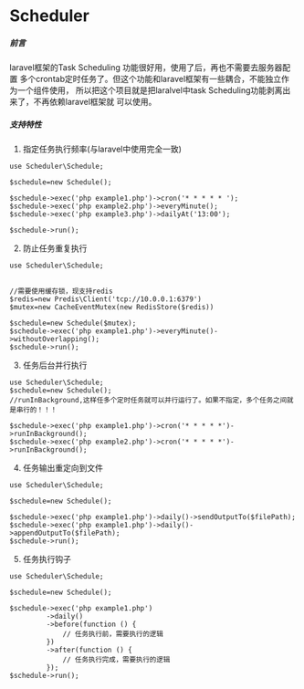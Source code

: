 # Scheduler

##### 前言
laravel框架的Task Scheduling 功能很好用，使用了后，再也不需要去服务器配置
多个crontab定时任务了。但这个功能和laravel框架有一些耦合，不能独立作为一个组件使用，
所以把这个项目就是把laralvel中task Scheduling功能剥离出来了，不再依赖laravel框架就
可以使用。


##### 支持特性
1. 指定任务执行频率(与laravel中使用完全一致)
```
use Scheduler\Schedule;

$schedule=new Schedule();

$schedule->exec('php example1.php')->cron('* * * * * ');
$schedule->exec('php example2.php')->everyMinute();
$schedule->exec('php example3.php')->dailyAt('13:00');

$schedule->run();
```
2. 防止任务重复执行
```
use Scheduler\Schedule;


//需要使用缓存锁，现支持redis
$redis=new Predis\Client('tcp://10.0.0.1:6379')
$mutex=new CacheEventMutex(new RedisStore($redis))

$schedule=new Schedule($mutex);
$schedule->exec('php example1.php')->everyMinute()->withoutOverlapping();
$schedule->run();
```

3. 任务后台并行执行
```
use Scheduler\Schedule;
$schedule=new Schedule();
//runInBackground,这样任多个定时任务就可以并行运行了。如果不指定，多个任务之间就是串行的！！！

$schedule->exec('php example1.php')->cron('* * * * *')->runInBackground();
$schedule->exec('php example2.php')->cron('* * * * *')->runInBackground();
```


4. 任务输出重定向到文件

```
use Scheduler\Schedule;

$schedule=new Schedule();

$schedule->exec('php example1.php')->daily()->sendOutputTo($filePath);
$schedule->exec('php example1.php')->daily()->appendOutputTo($filePath);
$schedule->run();
```

5. 任务执行钩子

```
use Scheduler\Schedule;

$schedule=new Schedule();

$schedule->exec('php example1.php')
         ->daily()
         ->before(function () {
             // 任务执行前，需要执行的逻辑
         })
         ->after(function () {
             // 任务执行完成，需要执行的逻辑
         });
$schedule->run();
```
